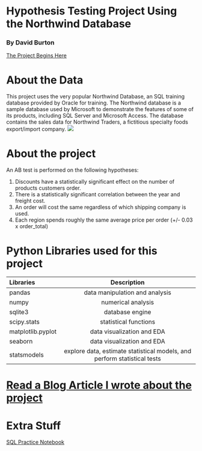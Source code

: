 # Hypothesis Testing Project Using the Northwind Database
### By David Burton

[The Project Begins Here](project_notebook.ipynb)

# About the Data
This project uses the very popular Northwind Database, an SQL training database provided by Oracle for training.  The 
Northwind database is a sample database used by Microsoft to demonstrate the features of some of its products, including
SQL Server and Microsoft Access. The database contains the sales data for Northwind Traders, a fictitious specialty 
foods export/import company.
<img src='Northwind_ERD.png'>

# About the project
An AB test is performed on the following hypotheses:
1) Discounts have a statistically significant effect on the number of products customers order.
2) There is a statistically significant correlation between the year and freight cost.
3) An order will cost the same regardless of which shipping company is used.
4) Each region spends roughly the same average price per order (+/- 0.03 x order_total)

# Python Libraries used for this project
| Libraries         | Description                                                             |
| :---              |    :----:                                                               |
| pandas            | data manipulation and analysis                                          |
| numpy             | numerical analysis                                                      |
| sqlite3           | database engine                                                         |
| scipy.stats       | statistical functions                                                   |
| matplotlib.pyplot | data visualization and EDA                                              |
| seaborn           | data visualization and EDA                                              |
| statsmodels       | explore data, estimate statistical models, and perform statistical tests|

# [Read a Blog Article I wrote about the project](https://medium.com/@trvlingteacher/hypothesis-testing-9d1fdf28e232)

# Extra Stuff


[SQL Practice Notebook](additional_notebooks/SQLightPractice.ipynb)

